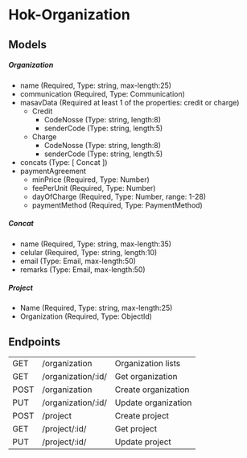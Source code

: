 # Hok-Organization

## Models

##### Organization
 * name (Required, Type: string, max-length:25)
 * communication (Required, Type: Communication)
 * masavData (Required at least 1 of the properties: credit or charge)
    * Credit
      * CodeNosse (Type: string, length:8)
      * senderCode (Type: string, length:5)
    * Charge
      * CodeNosse (Type: string, length:8)
      * senderCode (Type: string, length:5)
 * concats (Type: [ Concat ])
 * paymentAgreement
    * minPrice (Required, Type: Number)
    * feePerUnit (Required, Type: Number)
    * dayOfCharge (Required, Type: Number, range: 1-28)
    * paymentMethod (Required, Type: PaymentMethod)
    
##### Concat
 * name (Required, Type: string, max-length:35)
 * celular (Required, Type: string, length:10)
 * email (Type: Email, max-length:50)
 * remarks  (Type: Email, max-length:50)
 
##### Project
 * Name (Required, Type: string, max-length:25)
 * Organization (Required, Type: ObjectId)


## Endpoints

|  |  |   |
| ------ | ------ | ------ |
| GET | /organization | Organization lists |
| GET | /organization/:id/ | Get organization |
| POST | /organization | Create organization |
| PUT | /organization/:id/ | Update organization |
| POST | /project | Create project |
| GET | /project/:id/ | Get project |
| PUT | /project/:id/ | Update project |
